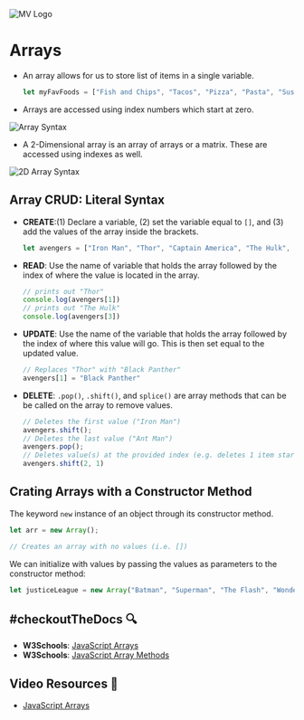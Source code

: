![MV Logo](../../../logo.jpg)

# Arrays
- An array allows for us to store list of items in a single variable.

    ```javascript
    let myFavFoods = ["Fish and Chips", "Tacos", "Pizza", "Pasta", "Sushi"]
    ```

- Arrays are accessed using index numbers which start at zero.

![Array Syntax](../../assets/Array%20Syntax.png)

- A 2-Dimensional array is an array of arrays or a matrix. These are accessed using indexes as well.

![2D Array Syntax](../../assets/2DArray.png)

## Array CRUD: Literal Syntax

- **CREATE**:(1) Declare a variable, (2) set the variable equal to `[]`, and (3) add the values of the array inside the brackets. 

    ```javascript
    let avengers = ["Iron Man", "Thor", "Captain America", "The Hulk", "Spider Man", "Ant Man"];
    ```

- **READ**: Use the name of variable that holds the array followed by the index of where the value is located in the array.

    ```javascript
    // prints out "Thor"
    console.log(avengers[1])
    // prints out "The Hulk"
    console.log(avengers[3])
    ```

- **UPDATE**: Use the name of the variable that holds the array followed by the index of where this value will go. This is then set equal to the updated value.

    ```javascript
    // Replaces "Thor" with "Black Panther"
    avengers[1] = "Black Panther"
    ```

- **DELETE**: `.pop()`, `.shift()`, and `splice()` are array methods that can be be called on the array to remove values. 

    ```javascript
    // Deletes the first value ("Iron Man")
    avengers.shift();
    // Deletes the last value ("Ant Man")
    avengers.pop();
    // Deletes value(s) at the provided index (e.g. deletes 1 item starting at index 2)
    avengers.shift(2, 1)
    ```

## Crating Arrays with a Constructor Method
The keyword `new` instance of an object through its constructor method.

```javascript
let arr = new Array();

// Creates an array with no values (i.e. [])
```

We can initialize with values by passing the values as parameters to the constructor method:

```javascript
let justiceLeague = new Array("Batman", "Superman", "The Flash", "Wonder Woman", "Aquaman")
```

## #checkoutTheDocs 🔍
- **W3Schools**: [JavaScript Arrays](https://www.w3schools.com/js/js_arrays.asp)
- **W3Schools**: [JavaScript Array Methods](https://www.w3schools.com/js/js_array_methods.asp)

## Video Resources 🎥
- [JavaScript Arrays](https://www.youtube.com/watch?v=oigfaZ5ApsM)